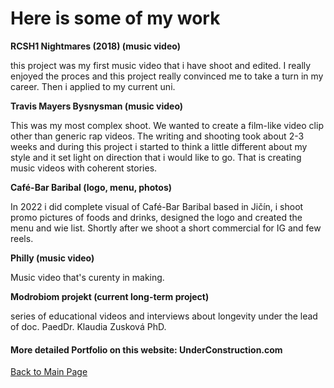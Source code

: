 # Here is some of my work #

**RCSH1 Nightmares (2018) (music video)**

this project was my first music video that i have shoot and edited. I really enjoyed the proces and this project really convinced me to take a turn in my career. Then i applied to my current uni.



**Travis Mayers Bysnysman (music video)**

This was my most complex shoot. We wanted to create a film-like video clip other than generic rap videos. The writing and shooting took about 2-3 weeks and during this project i started to think a little different about my style and it set light on direction that i would like to go. That is creating music videos with coherent stories. 

**Café-Bar Baribal (logo, menu, photos)**

In 2022 i did complete visual of Café-Bar Baribal based in Jičín, i shoot promo pictures of foods and drinks, designed the logo and created the menu and wie list.
Shortly after we shoot a short commercial for IG and few reels. 



**Philly (music video)**

Music video that's curenty in making.



**Modrobiom projekt (current long-term project)**

series of educational videos and interviews about longevity under the lead of doc. PaedDr. Klaudia Zusková PhD.

<H4>More detailed Portfolio on this website: UnderConstruction.com </H4>

[Back to Main Page](/index.md)
